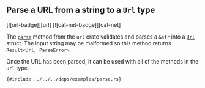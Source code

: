 ## Parse a URL from a string to a `Url` type

[![url-badge]][url] [![cat-net-badge]][cat-net]

The [`parse`] method from the `url` crate validates and parses a `&str` into a
[`Url`] struct. The input string may be malformed so this method returns
`Result<Url, ParseError>`.

Once the URL has been parsed, it can be used with all of the methods in the
`Url` type.

```rust,editable
{#include ../../../deps/examples/parse.rs}
```

[`parse`]: https://docs.rs/url/*/url/struct.Url.html#method.parse
[`Url`]: https://docs.rs/url/*/url/struct.Url.html
